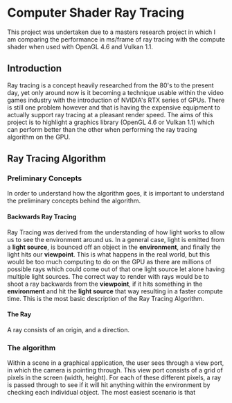 # Computer Shader Ray Tracing
This project was undertaken due to a masters research project in which I am comparing the performance in ms/frame of ray tracing with the compute shader when used with OpenGL 4.6 and Vulkan 1.1.

## Introduction
Ray tracing is a concept heavily researched from the 80's to the present day, yet only around now is it becoming a technique usable within the video games industry with the introduction of NVIDIA's RTX series of GPUs. There is still one problem however and that is having the expensive equipment to actually support ray tracing at a pleasant render speed. The aims of this project is to highlight a graphics library (OpenGL 4.6 or Vulkan 1.1) which can perform better than the other when performing the ray tracing algorithm on the GPU. 

## Ray Tracing Algorithm
### Preliminary Concepts
In order to understand how the algorithm goes, it is important to understand the preliminary concepts behind the algorithm.
#### Backwards Ray Tracing
Ray Tracing was derived from the understanding of how light works to allow us to see the environment around us. In a general case, light is emitted from a **light source**,  is bounced off an object in the **environment**, and finally the light hits our **viewpoint**.  This is what happens in the real world, but this would be too much computing to do on the GPU as there are millions of possible rays which could come out of that one light source let alone having multiple light sources. The correct way to render with rays would be to shoot a ray backwards from the **viewpoint**, if it hits something in the **environment** and hit the **light source** that way resulting in a faster compute time. This is the most basic description of the Ray Tracing Algorithm.
#### The Ray
A ray consists of an origin, and a direction.
### The algorithm
Within a scene in a graphical application, the user sees through a view port, in which the camera is pointing through. This view port consists of a grid of pixels in the screen (width, height). For each of these different pixels, a ray is passed through to see if it will hit anything within the environment by checking each individual object. The most easiest scenario is that
